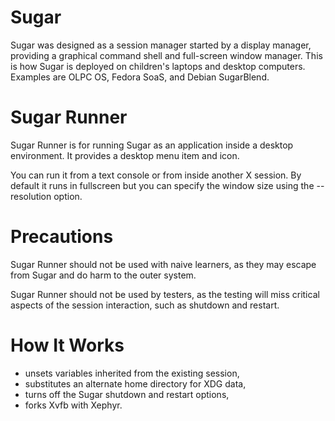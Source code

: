 # Sugar

Sugar was designed as a session manager started by a display manager, providing a graphical command shell and full-screen window manager.  This is how Sugar is deployed on children's laptops and desktop computers.  Examples are OLPC OS, Fedora SoaS, and Debian SugarBlend.

# Sugar Runner

Sugar Runner is for running Sugar as an application inside a desktop environment.  It provides a desktop menu item and icon.

You can run it from a text console or from inside another X session. By default it runs in fullscreen but you can specify the window size using the --resolution option.

# Precautions

Sugar Runner should not be used with naive learners, as they may escape from Sugar and do harm to the outer system.

Sugar Runner should not be used by testers, as the testing will miss critical aspects of the session interaction, such as shutdown and restart.

# How It Works

* unsets variables inherited from the existing session,
* substitutes an alternate home directory for XDG data,
* turns off the Sugar shutdown and restart options,
* forks Xvfb with Xephyr.
